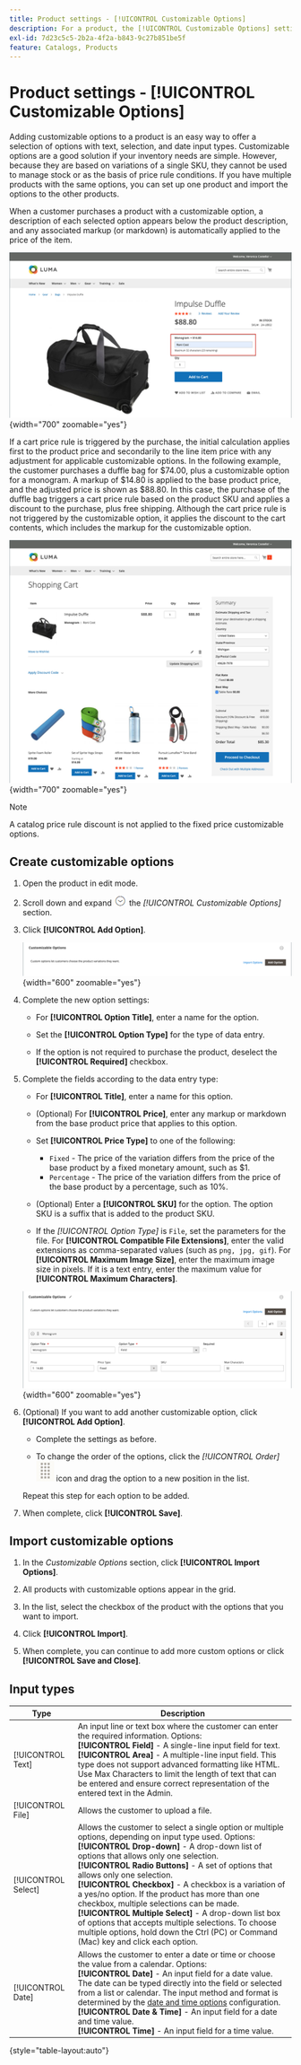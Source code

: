 ```yaml
---
title: Product settings - [!UICONTROL Customizable Options]
description: For a product, the [!UICONTROL Customizable Options] settings allow you to offer a selection of options with text, selection, and date input types.
exl-id: 7d23c5c5-2b2a-4f2a-b843-9c27b851be5f
feature: Catalogs, Products
---
```

# Product settings - [!UICONTROL Customizable Options]

Adding customizable options to a product is an easy way to offer a selection of options with text, selection, and date input types. Customizable options are a good solution if your inventory needs are simple. However, because they are based on variations of a single SKU, they cannot be used to manage stock or as the basis of price rule conditions. If you have multiple products with the same options, you can set up one product and import the options to the other products.

When a customer purchases a product with a customizable option, a description of each selected option appears below the product description, and any associated markup (or markdown) is automatically applied to the price of the item.

![Product Detail with Customizable Option](./assets/storefront-customizable-option-product-detail.png){width="700" zoomable="yes"}

If a cart price rule is triggered by the purchase, the initial calculation applies first to the product price and secondarily to the line item price with any adjustment for applicable customizable options. In the following example, the customer purchases a duffle bag for $74.00, plus a customizable option for a monogram. A markup of $14.80 is applied to the base product price, and the adjusted price is shown as $88.80. In this case, the purchase of the duffle bag triggers a cart price rule based on the product SKU and applies a discount to the purchase, plus free shipping. Although the cart price rule is not triggered by the customizable option, it applies the discount to the cart contents, which includes the markup for the customizable option.

![Cart with Customizable Option and Price Rule](./assets/storefront-customizable-option-cart-price-rule.png){width="700" zoomable="yes"}

>[!NOTE]
>
>A catalog price rule discount is not applied to the fixed price customizable options.

## Create customizable options

1. Open the product in edit mode.

1. Scroll down and expand ![Expansion selector](../assets/icon-display-expand.png) the _[!UICONTROL Customizable Options]_ section.

1. Click **[!UICONTROL Add Option]**.

   ![Customizable Options](./assets/product-customizable-options.png){width="600" zoomable="yes"}

1. Complete the new option settings:

   - For **[!UICONTROL Option Title]**, enter a name for the option.

   - Set the **[!UICONTROL Option Type]** for the type of data entry.

   - If the option is not required to purchase the product, deselect the **[!UICONTROL Required]** checkbox.

1. Complete the fields according to the data entry type:

   - For **[!UICONTROL Title]**, enter a name for this option.

   - (Optional) For **[!UICONTROL Price]**, enter any markup or markdown from the base product price that applies to this option.

   - Set **[!UICONTROL Price Type]** to one of the following:

      - `Fixed` - The price of the variation differs from the price of the base product by a fixed monetary amount, such as $1.
      - `Percentage` - The price of the variation differs from the price of the base product by a percentage, such as 10%.

   - (Optional) Enter a **[!UICONTROL SKU]** for the option. The option SKU is a suffix that is added to the product SKU.

   - If the _[!UICONTROL Option Type]_ is `File`, set the parameters for the file. For **[!UICONTROL Compatible File Extensions]**, enter the valid extensions as comma-separated values (such as `png, jpg, gif`). For **[!UICONTROL Maximum Image Size]**, enter the maximum image size in pixels. If it is a text entry, enter the maximum value for **[!UICONTROL Maximum Characters]**.

   ![Add Values for customization option](./assets/product-customizable-options-add-values.png){width="600" zoomable="yes"}

1. (Optional) If you want to add another customizable option, click **[!UICONTROL Add Option]**.

   - Complete the settings as before.

   - To change the order of the options, click the _[!UICONTROL Order]_ ![Sort order icon](../assets/icon-sort-order.png) icon and drag the option to a new position in the list.

   Repeat this step for each option to be added.

1. When complete, click **[!UICONTROL Save]**.

## Import customizable options

1. In the _Customizable Options_ section, click **[!UICONTROL Import Options]**.


1. All products with customizable options appear in the grid.

1. In the list, select the checkbox of the product with the options that you want to import.

1. Click **[!UICONTROL Import]**.

1. When complete, you can continue to add more custom options or click **[!UICONTROL Save and Close]**.

## Input types

| Type                | Description   |
|---------------------|---------------|
| [!UICONTROL Text]   | An input line or text box where the customer can enter the required information. Options:<br />**[!UICONTROL Field]** - A  single-line input field for text.<br />**[!UICONTROL Area]** - A multiple-line input field. This type does not support advanced formatting like HTML. Use Max Characters to limit the length of text that can be entered and ensure correct representation of the entered text in the Admin. |
| [!UICONTROL File]   | Allows the customer to upload a file. |
| [!UICONTROL Select] | Allows the customer to select a single option or multiple options, depending on input type used. Options:<br />**[!UICONTROL Drop-down]** - A drop-down list of options that allows only one selection.<br />**[!UICONTROL Radio Buttons]** - A set of options that allows only one selection.<br />**[!UICONTROL Checkbox]** - A checkbox is a variation of a yes/no option. If the product has more than one checkbox, multiple selections can be made.<br />**[!UICONTROL Multiple Select]** - A drop-down list box of options that accepts multiple selections. To choose multiple options, hold down the Ctrl (PC) or Command (Mac) key and click each option. |
| [!UICONTROL Date]   | Allows the customer to enter a date or time or choose the value from a calendar. Options: <br />**[!UICONTROL Date]** - An input field for a date value. The date can be typed directly into the field or selected from a list or calendar. The input method and format is determined by the [date and time options](attributes-input-types.md#date-and-time-options) configuration.<br />**[!UICONTROL Date & Time]** - An input field for a date and time value.<br />**[!UICONTROL Time]** - An input field for a time value. |

{style="table-layout:auto"}
